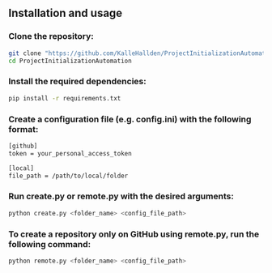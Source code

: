 ## Installation and usage


### Clone the repository:
```bash
git clone "https://github.com/KalleHallden/ProjectInitializationAutomation.git"
cd ProjectInitializationAutomation
```

### Install the required dependencies:
```bash
pip install -r requirements.txt
```

### Create a configuration file (e.g. config.ini) with the following format:
```bash
[github]
token = your_personal_access_token

[local]
file_path = /path/to/local/folder
```

### Run create.py or remote.py with the desired arguments:
```bash
python create.py <folder_name> <config_file_path>
```

### To create a repository only on GitHub using remote.py, run the following command:
```bash
python remote.py <folder_name> <config_file_path>
```
